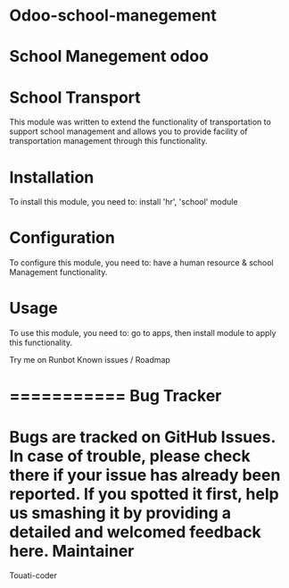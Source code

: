 # Odoo-school-manegement
School Manegement odoo
================
School Transport
================

This module was written to extend the functionality of transportation to support school management and allows you to provide facility of transportation management through this functionality.


Installation
============

To install this module, you need to:
install 'hr', 'school' module

Configuration
=============

To configure this module, you need to:
have a human resource & school Management functionality.

Usage
=====

To use this module, you need to:
go to apps, then install module to apply this functionality.

Try me on Runbot
Known issues / Roadmap

===========
Bug Tracker
===========

Bugs are tracked on GitHub Issues. In case of trouble, please check there if your issue has already been reported. If you spotted it first, help us smashing it by providing a detailed and welcomed feedback here.
Maintainer 
=======
Touati-coder 


